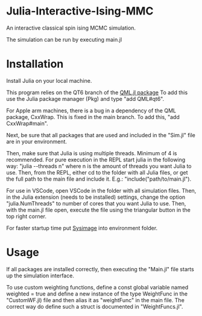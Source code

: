 # Julia-Interactive-Ising-MMC

An interactive classical spin ising MCMC simulation.

The simulation can be run by executing main.jl

# Installation

Install Julia on your local machine.

This program relies on the QT6 branch of the [QML.jl package](https://github.com/barche/QML.jl)
To add this use the Julia package manager (Pkg) and type "add QML#qt6".

For Apple arm machines, there is a bug in a dependency of the QML package, CxxWrap. This is fixed in the main branch. To add this, "add CxxWrap#main".

Next, be sure that all packages that are used and included in the "Sim.jl" file are in your environment.

Then, make sure that Julia is using multiple threads. Minimum of 4 is recommended. For pure execution in the REPL start julia in the following way: "julia --threads n" where n is the amount of threads you want Julia to use. Then, from the REPL, either cd to the folder with all Julia files, or get the full path to the main file and include it. E.g.: "include("path/to/main.jl").

For use in VSCode, open VSCode in the folder with all simulation files. Then, in the Julia extension (needs to be installed) settings, change the option "julia.NumThreads" to number of cores that you want Julia to use. Then, with the main.jl file open, execute the file using the triangular button in the top right corner.

For faster startup time put [Sysimage](https://www.icloud.com/iclouddrive/017m3Oe8w0xq1AFyS_evZzc-w#JuliaSysimage) into environment folder.

# Usage

If all packages are installed correctly, then executing the "Main.jl" file starts up the simulation interface. 

To use custom weighting functions, define a const global variable named weighted = true and define a new instance of the type WeightFunc in the "CustomWF.jl) file and then alias it as "weightFunc" in the main file. The correct way do define such a struct is documented in "WeightFuncs.jl".
